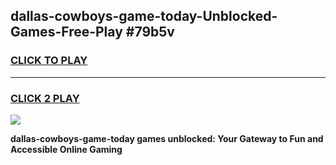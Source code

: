 
## dallas-cowboys-game-today-Unblocked-Games-Free-Play #79b5v
<h3>
<a href="https://us.freeplayer.one?title=dallas-cowboys-game-today&ref=9M">CLICK TO PLAY</a></h3>
<hr>

<h3>
<a href="https://us.freeplayer.one?title=dallas-cowboys-game-today&ref=9M">CLICK 2 PLAY</a>
  
</h3>

<a href="https://us.freeplayer.one?title=dallas-cowboys-game-today&ref=9M"><img src="https://clearcache.store/games.png"></a>


**dallas-cowboys-game-today games unblocked: Your Gateway to Fun and Accessible Online Gaming**
